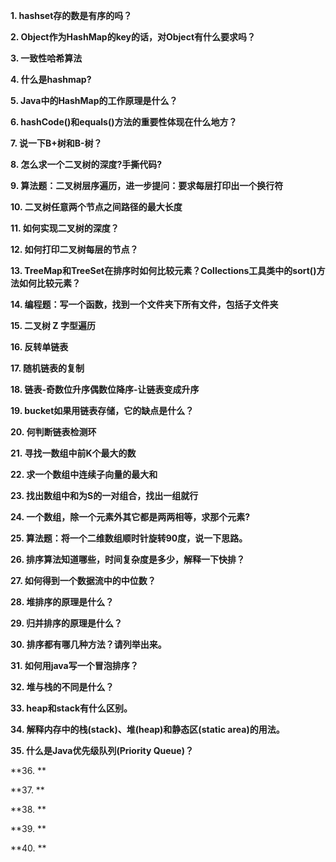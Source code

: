 
**1. hashset存的数是有序的吗？**

**2. Object作为HashMap的key的话，对Object有什么要求吗？**

**3. 一致性哈希算法**

**4. 什么是hashmap?**

**5. Java中的HashMap的工作原理是什么？**

**6. hashCode()和equals()方法的重要性体现在什么地方？**

**7. 说一下B+树和B-树？**

**8. 怎么求一个二叉树的深度?手撕代码?**

**9. 算法题：二叉树层序遍历，进一步提问：要求每层打印出一个换行符**

**10. 二叉树任意两个节点之间路径的最大长度**

**11. 如何实现二叉树的深度？**

**12. 如何打印二叉树每层的节点？**

**13. TreeMap和TreeSet在排序时如何比较元素？Collections工具类中的sort()方法如何比较元素？**

**14. 编程题：写一个函数，找到一个文件夹下所有文件，包括子文件夹**

**15. 二叉树 Z 字型遍历**

**16. 反转单链表**

**17. 随机链表的复制**

**18. 链表-奇数位升序偶数位降序-让链表变成升序**

**19. bucket如果用链表存储，它的缺点是什么？**

**20. 何判断链表检测环**

**21. 寻找一数组中前K个最大的数**

**22. 求一个数组中连续子向量的最大和**

**23. 找出数组中和为S的一对组合，找出一组就行**

**24. 一个数组，除一个元素外其它都是两两相等，求那个元素?**

**25. 算法题：将一个二维数组顺时针旋转90度，说一下思路。**

**26. 排序算法知道哪些，时间复杂度是多少，解释一下快排？**

**27. 如何得到一个数据流中的中位数？**

**28. 堆排序的原理是什么？**

**29. 归并排序的原理是什么？**

**30. 排序都有哪几种方法？请列举出来。**

**31. 如何用java写一个冒泡排序？**

**32. 堆与栈的不同是什么？**

**33. heap和stack有什么区别。**

**34. 解释内存中的栈(stack)、堆(heap)和静态区(static area)的用法。**

**35. 什么是Java优先级队列(Priority Queue)？**

**36. **

**37. **

**38. **

**39. **

**40. **
